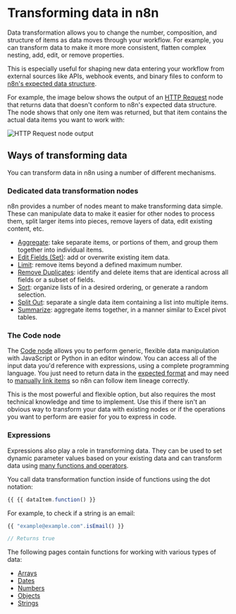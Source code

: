 # Transforming data in n8n

Data transformation allows you to change the number, composition, and structure of items as data moves through your workflow. For example, you can transform data to make it more more consistent, flatten complex nesting, add, edit, or remove properties.

This is especially useful for shaping new data entering your workflow from external sources like APIs, webhook events, and binary files to conform to [n8n's expected data structure]().

For example, the image below shows the output of an [HTTP Request](/integrations/builtin/core-nodes/n8n-nodes-base.httprequest/index.md) node that returns data that doesn't conform to n8n's expected data structure. The node shows that only one item was returned, but that item contains the actual data items you want to work with:

![HTTP Request node output](/_images/data/transforming-data/HTTPRequest_output.png)

## Ways of transforming data

You can transform data in n8n using a number of different mechanisms.

### Dedicated data transformation nodes

n8n provides a number of nodes meant to make transforming data simple. These can manipulate data to make it easier for other nodes to process them, split larger items into pieces, remove layers of data, edit existing content, etc.

* [Aggregate](/integrations/builtin/core-nodes/n8n-nodes-base.aggregate.md): take separate items, or portions of them, and group them together into individual items.
* [Edit Fields (Set)](/integrations/builtin/core-nodes/n8n-nodes-base.set/): add or overwrite existing item data.
* [Limit](/integrations/builtin/core-nodes/n8n-nodes-base.limit.md): remove items beyond a defined maximum number.
* [Remove Duplicates](/integrations/builtin/core-nodes/n8n-nodes-base.removeduplicates/index.md): identify and delete items that are identical across all fields or a subset of fields.
* [Sort](/integrations/builtin/core-nodes/n8n-nodes-base.sort.md): organize lists of in a desired ordering, or generate a random selection.
* [Split Out](/integrations/builtin/core-nodes/n8n-nodes-base.splitout.md): separate a single data item containing a list into multiple items.
* [Summarize](/integrations/builtin/core-nodes/n8n-nodes-base.summarize.md): aggregate items together, in a manner similar to Excel pivot tables. 

### The Code node

The [Code node](/integrations/builtin/core-nodes/n8n-nodes-base.code/index.md) allows you to perform generic, flexible data manipulation with JavaScript or Python in an editor window. You can access all of the input data you'd reference with expressions, using a complete programming language. You just need to return data in the [expected format]() and may need to [manually link items]() so n8n can follow item lineage correctly.

This is the most powerful and flexible option, but also requires the most technical knowledge and time to implement. Use this if there isn't an obvious way to transform your data with existing nodes or if the operations you want to perform are easier for you to express in code.


### Expressions

Expressions also play a role in transforming data. They can be used to set dynamic parameter values based on your existing data and can transform data using [many functions and operators](/code/builtin/data-transformation-functions/index.md).

You call data transformation function inside of functions using the dot notation:

```js
{{ {{ dataItem.function() }}
```

For example, to check if a string is an email:

```js
{{ "example@example.com".isEmail() }}

// Returns true
```

The following pages contain functions for working with various types of data:

* [Arrays](/code/builtin/data-transformation-functions/arrays.md)
* [Dates](/code/builtin/data-transformation-functions/dates.md)
* [Numbers](/code/builtin/data-transformation-functions/numbers.md)
* [Objects](/code/builtin/data-transformation-functions/objects.md)
* [Strings](/code/builtin/data-transformation-functions/strings.md)
